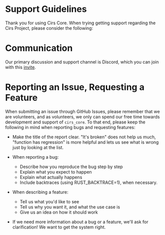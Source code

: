 Support Guidelines
===

Thank you for using Cirs Core. When trying getting support regarding the Cirs
Project, please consider the following:

# Communication
Our primary discussion and support channel is Discord, which you can join with
this [invite](https://discord.gg/rN9urdQ).

# Reporting an Issue, Requesting a Feature

When submitting an issue through GitHub Issues, please remember that we are
volunteers, and as volunteers, we only can spend our free time towards
development and support of `cirs_core`. To that end, please keep the following in
mind when reporting bugs and requesting features:

* Make the title of the report clear. "It's broken" does not help us much,
"function <x> has regression" is more helpful and lets us see what is wrong
just by looking at the list.

* When reporting a bug:
    * Describe how you reproduce the bug step by step
    * Explain what you expect to happen
    * Explain what actually happens
    * Include backtraces (using RUST_BACKTRACE=1), when necessary.

* When describing a feature:
    * Tell us what you'd like to see
    * Tell us why you want it, and what the use case is
    * Give us an idea on how it should work

* If we need more information about a bug or a feature, we'll ask for
clarification! We want to get the system right.
